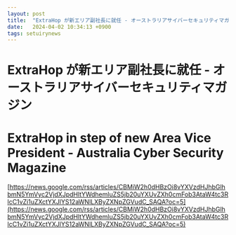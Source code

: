 ```yaml
---
layout: post
title:  "ExtraHop が新エリア副社長に就任 - オーストラリアサイバーセキュリティマガジン"
date:   2024-04-02 10:34:13 +0900
tags: setuirynews 
---
```


# ExtraHop が新エリア副社長に就任 - オーストラリアサイバーセキュリティマガジン



# ExtraHop in step of new Area Vice President - Australia Cyber Security Magazine

[https://news.google.com/rss/articles/CBMiW2h0dHBzOi8vYXVzdHJhbGlhbmN5YmVyc2VjdXJpdHltYWdhemluZS5jb20uYXUvZXh0cmFob3AtaW4tc3RlcC1vZi1uZXctYXJlYS12aWNlLXByZXNpZGVudC_SAQA?oc=5](https://news.google.com/rss/articles/CBMiW2h0dHBzOi8vYXVzdHJhbGlhbmN5YmVyc2VjdXJpdHltYWdhemluZS5jb20uYXUvZXh0cmFob3AtaW4tc3RlcC1vZi1uZXctYXJlYS12aWNlLXByZXNpZGVudC_SAQA?oc=5)


